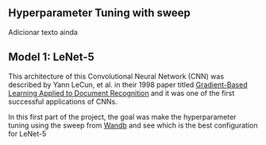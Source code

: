 ## Hyperparameter Tuning with sweep

Adicionar texto ainda

## Model 1: LeNet-5

This architecture of this Convolutional Neural Network (CNN) was described by Yann LeCun, et al. in their 1998 paper titled [Gradient-Based Learning Applied to Document Recognition](https://ieeexplore.ieee.org/document/726791) and it was one of the first successful applications of CNNs.

In this first part of the project, the goal was make the hyperparameter tuning using the sweep from [Wandb](https://wandb.ai) and see which is the best configuration for LeNet-5
